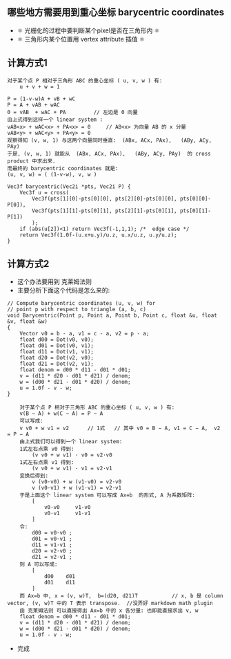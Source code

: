 

## 哪些地方需要用到重心坐标 barycentric coordinates
- ⚛️ 光栅化的过程中要判断某个pixel是否在三角形内 ⚛️
- ⚛️ 三角形内某个位置用 vertex attribute 插值 ⚛️



## 计算方式1
	对于某个点 P 相对于三角形 ABC 的重心坐标 ( u, v, w ) 有: 
		u + v + w = 1 

    P = (1-v-w)A + vB + wC 
    P = A + vAB + wAC 
    0 = vAB  + wAC + PA         // 左边是 0 向量
    由上式得到这样一个 linear system :
    vAB<x> + wAC<x> + PA<x> = 0		// AB<x> 为向量 AB 的 x 分量
    vAB<y> + wAC<y> + PA<y> = 0 
    观察得知 (v, w, 1) 与这两个向量同时垂直:  (ABx, ACx, PAx),   (ABy, ACy, PAy) 
    于是, (v, w, 1) 就能从  (ABx, ACx, PAx),   (ABy, ACy, PAy)  的 cross product 中求出来. 
    而最终的 barycentric coordinates 就是: 
    (u, v, w) = ( (1-v-w), v, w )

```
Vec3f barycentric(Vec2i *pts, Vec2i P) { 
    Vec3f u = cross(
		Vec3f(pts[1][0]-pts[0][0], pts[2][0]-pts[0][0], pts[0][0]-P[0]), 
        Vec3f(pts[1][1]-pts[0][1], pts[2][1]-pts[0][1], pts[0][1]-P[1])
		);
    if (abs(u[2])<1) return Vec3f(-1,1,1); /*  edge case */
    return Vec3f(1.0f-(u.x+u.y)/u.z, u.x/u.z, u.y/u.z); 
} 

```
## 计算方式2

- 这个办法要用到 克莱姆法则
- 主要分析下面这个代码是怎么来的:   
```
// Compute barycentric coordinates (u, v, w) for
// point p with respect to triangle (a, b, c)
void Barycentric(Point p, Point a, Point b, Point c, float &u, float &v, float &w)
{
    Vector v0 = b - a, v1 = c - a, v2 = p - a;
    float d00 = Dot(v0, v0);
    float d01 = Dot(v0, v1);
    float d11 = Dot(v1, v1);
    float d20 = Dot(v2, v0);
    float d21 = Dot(v2, v1);
    float denom = d00 * d11 - d01 * d01;
    v = (d11 * d20 - d01 * d21) / denom;
    w = (d00 * d21 - d01 * d20) / denom;
    u = 1.0f - v - w;
}
```


```
	对于某个点 P 相对于三角形 ABC 的重心坐标 ( u, v, w ) 有:
	v(B − A) + w(C − A) = P − A
	可以写成:
	v v0 + w v1 = v2      // 1式   // 其中 v0 = B − A, v1 = C − A,  v2 = P − A 
	由上式我们可以得到一个 linear system:
	1式左右点乘 v0 得到: 
		(v v0 + w v1) · v0 = v2·v0			
	1式左右点乘 v1 得到: 
		(v v0 + w v1) · v1 = v2·v1	
	变换后得到:
		v (v0·v0) + w (v1·v0) = v2·v0
		v (v0·v1) + w (v1·v1) = v2·v1
	于是上面这个 linear system 可以写成 Ax=b  的形式, A 为系数矩阵:
		[
			v0·v0     v1·v0
			v0·v1     v1·v1
		]
	令:
		d00 = v0·v0 ;
		d01 = v0·v1 ;
		d11 = v1·v1 ;
		d20 = v2·v0 ; 
		d21 = v2·v1 ; 
	则 A 可以写成:
		[
			d00    d01
			d01    d11
		]
	而 Ax=b 中, x = (v, w)T,  b=(d20, d21)T			// x, b 是 column vector, (v, w)T 中的 T 表示 transpose.  //没弄好 markdown math plugin
	由 克莱姆法则 可以直接得出 Ax=b 中的 x 各分量: 也即能直接求出 v, w 
	float denom = d00 * d11 - d01 * d01;
	v = (d11 * d20 - d01 * d21) / denom;
	w = (d00 * d21 - d01 * d20) / denom;
	u = 1.0f - v - w; 

```
- 完成















